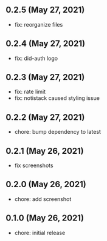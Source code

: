 ## 0.2.5 (May 27, 2021)

- fix: reorganize files

## 0.2.4 (May 27, 2021)

- fix: did-auth logo

## 0.2.3 (May 27, 2021)

- fix: rate limit
- fix: notistack caused styling issue

## 0.2.2 (May 27, 2021)

- chore: bump dependency to latest

## 0.2.1 (May 26, 2021)

- fix screenshots

## 0.2.0 (May 26, 2021)

- chore: add screenshot

## 0.1.0 (May 26, 2021)

- chore: initial release
